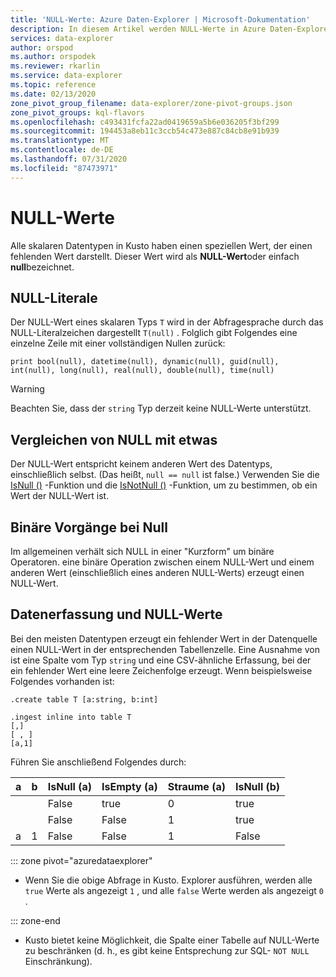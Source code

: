 ```yaml
---
title: 'NULL-Werte: Azure Daten-Explorer | Microsoft-Dokumentation'
description: In diesem Artikel werden NULL-Werte in Azure Daten-Explorer beschrieben.
services: data-explorer
author: orspod
ms.author: orspodek
ms.reviewer: rkarlin
ms.service: data-explorer
ms.topic: reference
ms.date: 02/13/2020
zone_pivot_group_filename: data-explorer/zone-pivot-groups.json
zone_pivot_groups: kql-flavors
ms.openlocfilehash: c493431fcfa22ad0419659a5b6e036205f3bf299
ms.sourcegitcommit: 194453a8eb11c3ccb54c473e887c84cb8e91b939
ms.translationtype: MT
ms.contentlocale: de-DE
ms.lasthandoff: 07/31/2020
ms.locfileid: "87473971"
---
```

# <a name="null-values"></a>NULL-Werte

Alle skalaren Datentypen in Kusto haben einen speziellen Wert, der einen fehlenden Wert darstellt.
Dieser Wert wird als **NULL-Wert**oder einfach **null**bezeichnet.

## <a name="null-literals"></a>NULL-Literale

Der NULL-Wert eines skalaren Typs `T` wird in der Abfragesprache durch das NULL-Literalzeichen dargestellt `T(null)` .
Folglich gibt Folgendes eine einzelne Zeile mit einer vollständigen Nullen zurück:

```kusto
print bool(null), datetime(null), dynamic(null), guid(null), int(null), long(null), real(null), double(null), time(null)
```

> [!WARNING]
> Beachten Sie, dass der `string` Typ derzeit keine NULL-Werte unterstützt.

## <a name="comparing-null-to-something"></a>Vergleichen von NULL mit etwas

Der NULL-Wert entspricht keinem anderen Wert des Datentyps, einschließlich selbst. (Das heißt, `null == null` ist false.) Verwenden Sie die [IsNull ()](../isnullfunction.md) -Funktion und die [IsNotNull ()](../isnotnullfunction.md) -Funktion, um zu bestimmen, ob ein Wert der NULL-Wert ist.

## <a name="binary-operations-on-null"></a>Binäre Vorgänge bei Null

Im allgemeinen verhält sich NULL in einer "Kurzform" um binäre Operatoren. eine binäre Operation zwischen einem NULL-Wert und einem anderen Wert (einschließlich eines anderen NULL-Werts) erzeugt einen NULL-Wert.

## <a name="data-ingestion-and-null-values"></a>Datenerfassung und NULL-Werte

Bei den meisten Datentypen erzeugt ein fehlender Wert in der Datenquelle einen NULL-Wert in der entsprechenden Tabellenzelle. Eine Ausnahme von ist eine Spalte vom Typ `string` und eine CSV-ähnliche Erfassung, bei der ein fehlender Wert eine leere Zeichenfolge erzeugt.
Wenn beispielsweise Folgendes vorhanden ist: 

```kusto
.create table T [a:string, b:int]

.ingest inline into table T
[,]
[ , ]
[a,1]
```

Führen Sie anschließend Folgendes durch:

|a     |b     |IsNull (a)|IsEmpty (a)|Straume (a)|IsNull (b)|
|------|------|---------|----------|---------|---------|
|&nbsp;|&nbsp;|False    |true      |0        |true     |
|&nbsp;|&nbsp;|False    |False     |1        |true     |
|a     |1     |False    |False     |1        |False    |

::: zone pivot="azuredataexplorer"

* Wenn Sie die obige Abfrage in Kusto. Explorer ausführen, werden alle `true` Werte als angezeigt `1` , und alle `false` Werte werden als angezeigt `0` .

::: zone-end

* Kusto bietet keine Möglichkeit, die Spalte einer Tabelle auf NULL-Werte zu beschränken (d. h., es gibt keine Entsprechung zur SQL- `NOT NULL` Einschränkung).
